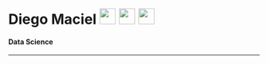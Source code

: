 # Diego Maciel [<img height="32" width="32" src="https://simpleicons.vercel.app/github/00FF00"/>](https://github.com/Dieg0Maciel)  [<img height="32" width="32" src="https://simpleicons.vercel.app/linkedin/00FF00"/>](https://www.linkedin.com/in/diego-noguera-maciel)  [<img height="32" width="32" src="https://simpleicons.vercel.app/leetcode/00FF00"/>](https://leetcode.com/dieg0maci3l/)
#### Data Science
------



